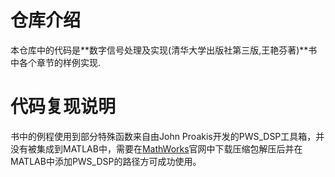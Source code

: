 # 仓库介绍
本仓库中的代码是**数字信号处理及实现(清华大学出版社第三版,王艳芬著)**书中各个章节的样例实现.
# 代码复现说明
书中的例程使用到部分特殊函数来自由John Proakis开发的PWS_DSP工具箱，并没有被集成到MATLAB中，需要在[MathWorks](https://www.mathworks.com/matlabcentral/fileexchange/2189-digital-signal-processing-using-matlab)官网中下载压缩包解压后并在MATLAB中添加PWS_DSP的路径方可成功使用。



